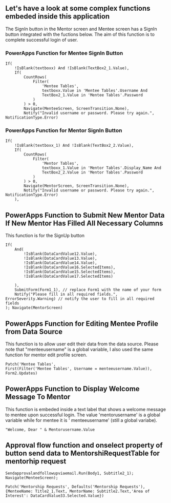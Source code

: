 ## Let's have a look at some complex functions embeded inside this application

The SignIn button in the Mentor screen and Mentee screen has a SignIn button integrated with the fuctions below. The aim of this function is to complete successful login of user.

### PowerApps Function for Mentee SignIn Button
``` 
If(
    !IsBlank(textboxx) And !IsBlank(TextBox2_1.Value),
    If(
        CountRows(
            Filter(
                'Mentee Tables',
                textboxx.Value in 'Mentee Tables'.Username And
                TextBox2_1.Value in 'Mentee Tables'.Password
            )
        ) > 0,
        Navigate(MenteeScreen, ScreenTransition.None),
        Notify("Invalid username or password. Please try again.", NotificationType.Error)
```     
### PowerApps Function for Mentor SignIn Button 

```
If(
    !IsBlank(textboxx_1) And !IsBlank(TextBox2_2.Value),
    If(
        CountRows(
            Filter(
                'Mentor Tables',
                textboxx_1.Value in 'Mentor Tables'.Display_Name And
                TextBox2_2.Value in 'Mentor Tables'.Password
            )
        ) > 0,
        Navigate(MentorScreen, ScreenTransition.None),
        Notify("Invalid username or password. Please try again.", NotificationType.Error)
    ),
```
## PowerApps Function to Submit New Mentor Data If New Mentor Has Filled All Necessary Columns
This function is for the SignUp button 
```
If(
    And(
        !IsBlank(DataCardValue12.Value),
        !IsBlank(DataCardValue13.Value),
        !IsBlank(DataCardValue14.Value),
        !IsBlank(DataCardValue16.SelectedItems),
        !IsBlank(DataCardValue15.SelectedItems),
        !IsBlank(DataCardValue17.SelectedItems)

    ),
    SubmitForm(Form1_1), // replace Form1 with the name of your form
    Notify("Please fill in all required fields.", ErrorSeverity.Warning) // notify the user to fill in all required fields
); Navigate(MentorScreen)
```
## PowerApps Function for Editing Mentee Profile from Data Source
This function is to allow user edit their data from the data source. Please note that "menteeusername" is a global variable, I also used the same function for mentor edit profile screen.
```
Patch('Mentee Tables', 
First(Filter('Mentee Tables', Username = menteeusername.Value)),
Form2.Updates)
```
## PowerApps Function to Display Welcome Message To Mentor
This function is embeded inside a text label that shows a welcome message to mentee upon successful login. The value 'mentorusername' is a global variable while for mentee it is ' menteeusername' (still a global variabe).
```
"Welcome, Dear " & Mentorusername.Value 
```
## Approval flow function and onselect property of button send data to MentorshiRequestTable for mentorhip request
```
Sendapprovalandfollowupviaemail.Run(Body1, Subtitle2_1);
Navigate(MenteeScreen);

Patch('Mentorship Requests', Defaults('Mentorship Requests'), {MenteeName: Title2_1.Text, MentorName: Subtitle2.Text,'Area of Interest': DataCardValue33.Selected.Value})
```
